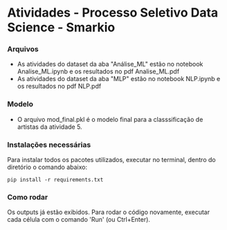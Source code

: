 # Atividades - Processo Seletivo Data Science - Smarkio

### Arquivos
+ As atividades do dataset da aba "Análise_ML" estão no notebook Analise_ML.ipynb e os resultados no pdf Analise_ML.pdf
+ As atividades do dataset da aba "MLP" estão no notebook NLP.ipynb e os resultados no pdf NLP.pdf

### Modelo
+ O arquivo mod_final.pkl é o modelo final para a classsificação de artistas da atividade 5.

### Instalações necessárias

Para instalar todos os pacotes utilizados, executar no terminal, dentro do diretório o comando abaixo:

```console
pip install -r requirements.txt
```

### Como rodar
Os outputs já estão exibidos. Para rodar o código novamente, executar cada célula com o comando 'Run' (ou Ctrl+Enter).

